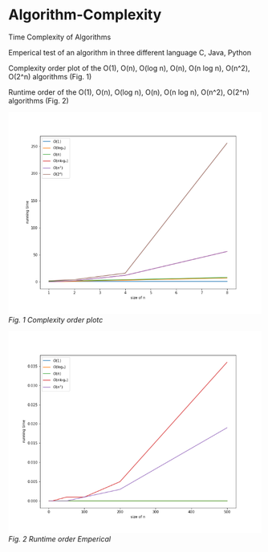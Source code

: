 # Algorithm-Complexity
Time Complexity of Algorithms

Emperical test of an algorithm in three different language C, Java, Python

Complexity order plot of the O(1), O(n), O(log n), O(n), O(n log n), O(n^2), O(2^n) algorithms (Fig. 1)

Runtime order of the O(1), O(n), O(log n), O(n), O(n log n), O(n^2), O(2^n) algorithms (Fig. 2)

![Complexity order plot](https://github.com/VarunKumarOjha/Algorithm-Complexity/blob/master/graph_order.png)
*Fig. 1 Complexity order plotc*

![Runtime order Emperical](https://github.com/VarunKumarOjha/Algorithm-Complexity/blob/master/graph_emperical.png)
*Fig. 2 Runtime order Emperical*

